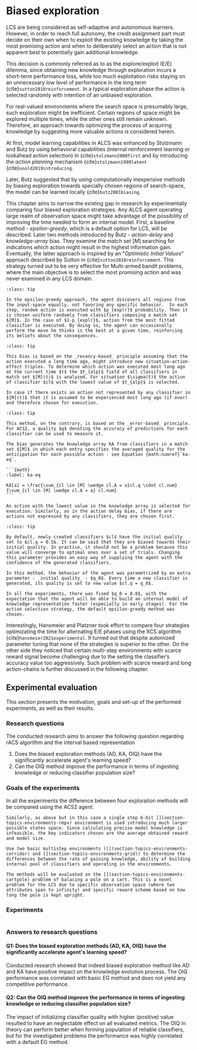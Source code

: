 # Biased exploration
LCS are being considered as self-adaptive and autonomous learners. However, in order to reach full autonomy, the credit assignment part must decide on their own when to exploit the existing knowledge by taking the most promising action and when to deliberately select an action that is not apparent best to potentially gain additional knowledge.

This decision is commonly referred as to as the explore/exploit (E/E) dilemma, since obtaining new knowledge through exploration incurs a short-term performance loss, while too much exploitation risks staying on an unnecessary low level of performance in the long term {cite}`sutton2018reinforcement`. In a typical exploration phase the action is selected randomly with intention of an unbiased exploration.

For real-valued environments where the search space is presumably large, such exploration might be inefficient. Certain regions of space might be explored multiple times, while the other ones still remain unknown. Therefore, an approach towards optimizing the process of acquiring knowledge by suggesting more valuable actions is considered herein. 

At first, model learning capabilities in ALCS was enhanced by Stolzmann and Butz by using behavioral capabilities (internal reinforcement learning or lookahead action selection) in {cite}`stolzmann2000first` and by introducing the _action planning_ mechanism {cite}`stolzmann1999latent` {cite}`unold2019introducing`.

Later, Butz suggested that by using computationally inexpensive methods by biasing exploration towards specially chosen regions of search-space, the model can be learned locally {cite}`butz2001biasing`.

This chapter aims to narrow the existing gap in research by experimentally comparing four biased exploration strategies. Any ALCS agent operating large realm of observation space might take advantage of the possibility of improving the time needed to form an internal model. First, a baseline method - _epsilon-greedy_, which is a default option for LCS, will be described. Later two methods introduced by Butz - _action-delay_ and _knowledge-array_ bias. They examine the match set $[M]$ searching for indications which action might result in the highest information gain. Eventually, the latter approach is inspired by an "_Optimistic Initial Values_" approach described by Sutton in {cite}`sutton2018reinforcement`. This strategy turned out to be very effective for Multi-armed bandit problems, where the main objective is to select the most promising action and was never examined in any LCS domain.


```{admonition} Epsilon-Greedy (EG)
:class: tip

In the epsilon-greedy approach, the agent discovers all regions from the input-space equally, not favoring any specific behavior.  In each step, random action is executed with $p_{explr}$ probability. Then it is chosen uniform randomly from classifiers composing a match set $[M]$. In the case of $1-p_{explr}$, action from the most fitted classifier is executed. By doing so, the agent can occasionally perform the move he thinks is the best at a given time, reinforcing its beliefs about the consequences. 
```

```{admonition} Action-Delay (AD)
:class: tip

This bias is based on the _recency-based_ principle assuming that the action executed a long time ago, might introduce new situation-action-effect triples. To determine which action was executed most long ago at the current time $t$ the $t_{alp}$ field of all classifiers in match set $[M](t)$ is analyzed. For situation $\sigma(t)$ the action of classifier $cl$ with the lowest value of $t_{alp}$ is selected.

In case if there exists an action not represented by any classifier in $[M](t)$ that it is assumed to be experienced most long ago (if ever) and therefore chosen for execution.
```

````{admonition} Knowledge Array (KA)
:class: tip

This method, on the contrary, is based on the _error-based_ principle. For ACS2, a quality $q$ denoting the accuracy of predictions for each classifier can be used to measure it.

The bias generates the knowledge array KA from classifiers in a match set $[M]$ in which each entry specifies the averaged quality for the anticipation for each possible action - see Equation {math:numref}`ka-eq`.

```{math}
:label: ka-eq 

KA[a] = \frac{\sum_{cl \in [M] \wedge cl.A = a}cl.q \cdot cl.num}{\sum_{cl \in [M] \wedge cl.A = a} cl.num}
```

An action with the lowest value in the knowledge array is selected for execution. Similarly, as in the action delay bias, if there are actions not expressed by any classifiers, they are chosen first.
````

```{admonition} Optimistic Initial Quality (OIQ)
:class: tip

By default, newly created classifiers $cl$ have the initial quality set to $cl.q = 0.5$. It can be said that they are biased towards their initial quality. In practice, it should not be a problem because this value will converge to optimal ones over a set of trials. Changing this parameter provides an easy way of supplying the agent with the confidence of the generated classifiers.

In this method, the behavior of the agent was parametrized by an extra parameter - _initial quality_ - $q_0$. Every time a new classifier is generated, its quality is set to new value $cl.q = q_0$.

In all the experiments, there was fixed $q_0 = 0.8$, with the expectation that the agent will be able to build an internal model of knowledge representation faster (especially in early stages). For the action selection strategy, the default epsilon-greedy method was chosen.
```

Interestingly, Hansmeier and Platzner took effort to compare four strategies optimizating the time for alternating E/E  phases using the XCS algorithm {cite}`hansmeier2021experimental`.  It turned out that despite automized parameter tuning that none of the strategies is superior to the other. On the other side they noticed that certain multi-step environments with scarce reward signal become challenging due to the setting the classifier’s accuracy value too aggressively. Such problem with scarce reward and long action-chains is further discussed in the following chapter. 

## Experimental evaluation
This section presents the motivation, goals and set-up of the performed experiments, as well as their results.

### Research questions
The conducted research aims to answer the following question regarding rACS algorithm and the interval based representation

1. Does the biased exploration methods (AD, KA, OIQ) have the significantly accelerate agent's learning speed?
2. Can the OIQ method improve the performance in terms of ingesting knowledge or reducing classifier population size?

### Goals of the experiments
In all the experiments the difference between four exploration methods will be compared using the ACS2 agent.

```{admonition} _Experiment 1 - Single-step problem performance_
Similarly, as above but in this case a single step 6-bit [](section-topics-environments-rmpx) environment is used introducing much larger possible states space. Since calculating precise model knowledge is infeasible, the key indicators chosen are the average obtained reward and model size.
```

```{admonition} _Experiment 2 - Multiple-step problems performance_
Use two basic multistep environments ([](section-topics-environments-corridor) and [](section-topics-environments-grid)) to determine the differences between the rate of gaining knowledge, ability of building internal pool of classifiers and operating in the environments.
```

```{admonition} _Experiment 3 - Balacing the pole_
The methods will be evaluated on the [](section-topics-environments-cartpole) problem of balacing a pole on a cart. This is a novel problem for the LCS due to specific observation space (where two attributes span to infinity) and specific reward scheme based on how long the pole is kept upright.
```


### Experiments

```{tableofcontents}
```

### Answers to research questions
#### Q1: Does the biased exploration methods (AD, KA, OIQ) have the significantly accelerate agent's learning speed?
Conducted research showed that indeed biased exploration method like AD and KA have positive impact on the knowledge evolution process. The OIQ performance was correlated with basic EG method and does not yield any competitive performance. 

#### Q2: Can the OIQ method improve the performance in terms of ingesting knowledge or reducing classifier population size?
The impact of initializing classifier quality with higher (positive) value resulted to have an neglectable effect on all evaluated metrics. The OIQ in theory can perform better when forming population of reliable classifiers, but for the investigated problems the performance was highly correlated with a default EG method.
